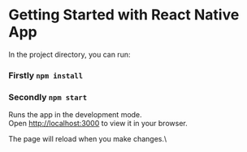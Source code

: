 # Getting Started with React Native App

In the project directory, you can run:

### Firstly `npm install`

### Secondly `npm start`

Runs the app in the development mode.\
Open [http://localhost:3000](http://localhost:3000) to view it in your browser.

The page will reload when you make changes.\


